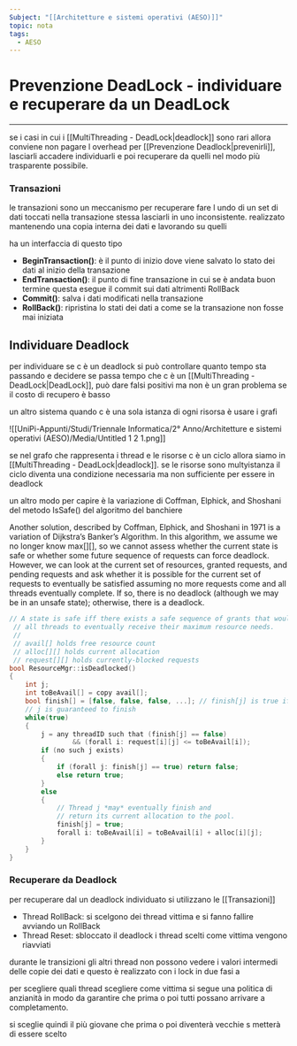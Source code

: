 ```yaml
---
Subject: "[[Architetture e sistemi operativi (AESO)]]"
topic: nota
tags:
  - AESO
---
```


# Prevenzione DeadLock - individuare e recuperare da un DeadLock
---
se i casi in cui i [[MultiThreading - DeadLock|deadlock]] sono rari allora conviene non pagare l overhead per [[Prevenzione Deadlock|prevenirli]], lasciarli accadere individuarli e poi recuperare da quelli nel modo più trasparente possibile.

### Transazioni

le transazioni sono un meccanismo per recuperare fare l undo  di un set di dati toccati nella transazione stessa lasciarli in uno inconsistente. realizzato mantenendo una copia interna dei dati e lavorando su quelli

ha un interfaccia di questo tipo

- **BeginTransaction()**: è il punto di inizio dove viene salvato lo stato dei dati al inizio della transazione
- **EndTransaction()**: il punto di fine transazione in cui se è andata buon termine questa esegue il commit sui dati altrimenti RollBack
- **Commit()**: salva i dati modificati nella transazione
- **RollBack()**: ripristina lo stati dei dati a come se la transazione non fosse mai iniziata

## Individuare Deadlock

per individuare se c è un deadlock si può controllare quanto tempo sta passando e decidere se passa tempo che c è un [[MultiThreading - DeadLock|DeadLock]], può dare falsi positivi ma non è un gran problema se il costo di recupero è basso

un altro sistema quando c è una sola istanza di ogni risorsa è usare i grafi

![[UniPi-Appunti/Studi/Triennale Informatica/2° Anno/Architetture e sistemi operativi (AESO)/Media/Untitled 1 2 1.png]]

se nel grafo che rappresenta i thread e le risorse c è un ciclo allora siamo in [[MultiThreading - DeadLock|deadlock]]. se le risorse sono multyistanza il ciclo diventa una condizione necessaria ma non sufficiente per essere in deadlock

un altro modo per capire è la variazione di Coffman, Elphick, and Shoshani del metodo IsSafe() del algoritmo del banchiere

Another solution, described by Coffman, Elphick, and Shoshani in 1971 is a variation of
Dijkstra’s Banker’s Algorithm. In this algorithm, we assume we no longer know max[][], so
we cannot assess whether the current state is safe or whether some future sequence of
requests can force deadlock. However, we can look at the current set of resources, granted
requests, and pending requests and ask whether it is possible for the current set of
requests to eventually be satisfied assuming no more requests come and all threads
eventually complete. If so, there is no deadlock (although we may be in an unsafe state);
otherwise, there is a deadlock.

```cpp
// A state is safe iff there exists a safe sequence of grants that would allow
 // all threads to eventually receive their maximum resource needs.
 //
 // avail[] holds free resource count
 // alloc[][] holds current allocation
 // request[][] holds currently-blocked requests
bool ResourceMgr::isDeadlocked()
{
	int j;
	int toBeAvail[] = copy avail[];
	bool finish[] = [false, false, false, ...]; // finish[j] is true if thread
	// j is guaranteed to finish
	while(true)
	{
		j = any threadID such that (finish[j] == false)
				&& (forall i: request[i][j] <= toBeAvail[i]);
		if (no such j exists)
		{
			if (forall j: finish[j] == true) return false;
			else return true;
		}
		else
		{
			// Thread j *may* eventually finish and
			// return its current allocation to the pool.
			finish[j] = true;
			forall i: toBeAvail[i] = toBeAvail[i] + alloc[i][j];
		}
	}
}
```

### Recuperare da Deadlock

per recuperare dal un deadlock individuato si utilizzano le [[Transazioni]]

- Thread RollBack: si scelgono dei thread vittima e si fanno fallire avviando un RollBack
- Thread Reset: sbloccato il deadlock i thread scelti come vittima vengono riavviati

durante le transizioni gli altri thread non possono vedere i valori intermedi delle copie dei dati e questo è realizzato con i lock in due fasi a

per scegliere quali thread scegliere come vittima si segue una politica di anzianità in modo da garantire che prima o poi tutti possano arrivare a completamento.

si sceglie quindi il più giovane che prima o poi diventerà vecchie s metterà di essere scelto
